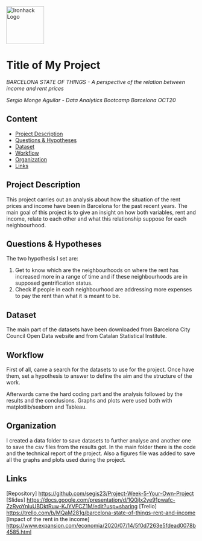 <img src="https://bit.ly/2VnXWr2" alt="Ironhack Logo" width="100"/>

# Title of My Project
*BARCELONA STATE OF THINGS - A perspective of the relation between income and rent prices*

*Sergio Monge Aguilar - Data Analytics Bootcamp Barcelona OCT20*

## Content
- [Project Description](#project-description)
- [Questions & Hypotheses](#questions-hypotheses)
- [Dataset](#dataset)
- [Workflow](#workflow)
- [Organization](#organization)
- [Links](#links)

## Project Description
This project carries out an analysis about how the situation of the rent prices and income have been in Barcelona for the past recent years.
The main goal of this project is to give an insight on how both variables, rent and income, relate to each other and what this relationship suppose for each neighbourhood.

## Questions & Hypotheses
The two hypothesis I set are: 
1. Get to know which are the neighbourhoods on where the rent has increased more in a range of time and if these neighbourhoods are in supposed gentrification status.
2. Check if people in each neighbourhood are addressing more expenses to pay the rent than what it is meant to be.

## Dataset
The main part of the datasets have been downloaded from Barcelona City Council Open Data website and from Catalan Statistical Institute.

## Workflow
First of all, came a search for the datasets to use for the project. Once have them, set a hypothesis to answer to define the aim and the structure of the work.

Afterwards came the hard coding part and the analysis followed by the results and the conclusions. Graphs and plots were used both with matplotlib/seaborn and Tableau.


## Organization
I created a data folder to save datasets to further analyse and another one to save the csv files from the results got.
In the main folder there is the code and the technical report of the project. Also a figures file was added to save all the graphs and plots used during the project.

## Links

[Repository] https://github.com/segis23/Project-Week-5-Your-Own-Project
[Slides] https://docs.google.com/presentation/d/1Q0jIx2ye91pwafc-ZzRyoYnluUBDktRuw-KJYVFCZ1M/edit?usp=sharing 
[Trello] https://trello.com/b/MQaM281g/barcelona-state-of-things-rent-and-income  
[Impact of the rent in the income] https://www.expansion.com/economia/2020/07/14/5f0d7263e5fdead0078b4585.html
